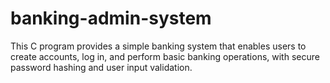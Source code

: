 # banking-admin-system
This C program provides a simple banking system that enables users to create accounts, log in, and perform basic banking operations, with secure password hashing and user input validation.
